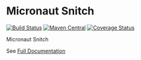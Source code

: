 # Micronaut Snitch

[![Build Status](https://github.com/agorapulse/micronaut-snitch/workflows/Check/badge.svg)](https://github.com/agorapulse/micronaut-snitch/actions)
[![Maven Central](https://img.shields.io/maven-central/v/com.agorapulse/micronaut-snitch.svg?label=Maven%20Central)](https://search.maven.org/search?q=g:%22com.agorapulse%22%20AND%20a:%22micronaut-snitch%22)
[![Coverage Status](https://coveralls.io/repos/github/agorapulse/micronaut-snitch/badge.svg?branch=master)](https://coveralls.io/github/agorapulse/micronaut-snitch?branch=master)

Micronaut Snitch

See [Full Documentation][DOCS]

[DOCS]: https://agorapulse.github.io/micronaut-snitch


